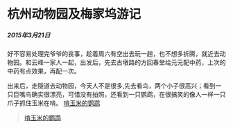 杭州动物园及梅家坞游记
=======================
##### 2015年3月21日

好不容易处理完爷爷的丧事，趁着周六有空出去玩一趟，也不想多折腾，就近去动物园。和云峰一家人一起，出发后，先去古墩路的方回春堂给元元配中药，上次的中药有点效果，再配一次。

出来后，走隧道去动物园，今天人不是很多,先去看鸟，两个小子很高兴；看到一只巨嘴鸟确实很漂亮，可惜没有拍照，还看到一只鹦鹉，在很搞笑的像人一样一只爪子抓住玉米在啃。
<a href="http://g.picphotos.baidu.com/album/s%3D740%3Bq%3D90/sign=1d200a2b0d23dd542573a56ce132c2e3/1e30e924b899a9019a3b2d7919950a7b0208f577.jpg" target="_blank">啃玉米的鹦鹉</a>
>[啃玉米的鹦鹉](http://g.picphotos.baidu.com/album/s%3D740%3Bq%3D90/sign=1d200a2b0d23dd542573a56ce132c2e3/1e30e924b899a9019a3b2d7919950a7b0208f577.jpg)
